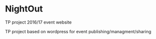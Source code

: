 # NightOut
TP project 2016/17 event website 

TP project based on wordpress for event publishing/managment/sharing
